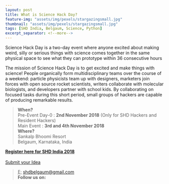```yaml
---
layout: post
title: What is Science Hack Day?
feature-img: "assets/img/pexels/stargazingsmall.jpg"
thumbnail: "assets/img/pexels/stargazingsmall.jpg"
tags: [SHD India, Belgaum, Science, Python]
excerpt_separator: <!--more-->
---
```

Science Hack Day is a two-day event where anyone excited about making weird, silly or serious things with science comes together in the same physical space to see what they can prototype within 36 consecutive hours

The mission of Science Hack Day is to get excited and make things with science! People organically form multidisciplinary teams over the course of a weekend: particle physicists team up with designers, marketers join forces with open source rocket scientists, writers collaborate with molecular biologists, and developers partner with school kids. By collaborating on focused tasks during this short period, small groups of hackers are capable of producing remarkable results.

><strong>When?</strong>
><br>
>Pre-Event Day-0 : <strong>2nd November 2018</strong>  (Only for SHD Hackers and Resident Hackers)
><br>Main Event : <strong>3rd and 4th November 2018</strong>
><br><strong>Where?</strong>
><br>Sankalp Bhoomi Resort
><br>Belgaum, Karnataka, India

<a href="https://www.instamojo.com/shdindia/"><strong><strong>Register here for SHD India 2018</strong></strong>
<br>        
<a href="https://goo.gl/BtPNwy">Submit your Idea </a>
        
><abbr title="Email">E:</abbr> <a href="mailto:shdbelgaum@gmail.com">shdbelgaum@gmail.com</a>
><br>
><b>Follow us on:</b>
><br>
><a href="https://www.facebook.com/sciencehackin/"><i class="fa fa-facebook-official fa-x" aria-hidden="true"></i></a>
><a href="https://twitter.com/SHD_India"><i class="fa fa-twitter fa-x" aria-hidden="true"></i></a>
><a href="https://www.flickr.com/groups/3087939@N23/"><i class="fa fa-flickr fa-x" aria-hidden="true"></i></a>
